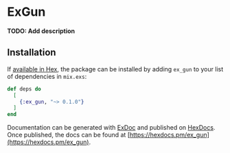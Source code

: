 # ExGun

**TODO: Add description**

## Installation

If [available in Hex](https://hex.pm/docs/publish), the package can be installed
by adding `ex_gun` to your list of dependencies in `mix.exs`:

```elixir
def deps do
  [
    {:ex_gun, "~> 0.1.0"}
  ]
end
```

Documentation can be generated with [ExDoc](https://github.com/elixir-lang/ex_doc)
and published on [HexDocs](https://hexdocs.pm). Once published, the docs can
be found at [https://hexdocs.pm/ex_gun](https://hexdocs.pm/ex_gun).


